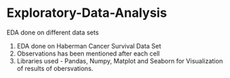 # Exploratory-Data-Analysis
EDA done on different data sets
1. EDA done on Haberman Cancer Survival Data Set
2. Observations has been mentioned after each cell 
3. Libraries used - Pandas, Numpy, Matplot and Seaborn for Visualization of results of obersvations.
